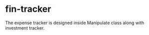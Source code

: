 # fin-tracker

The expense tracker is designed inside Manipulate class along with investment tracker.